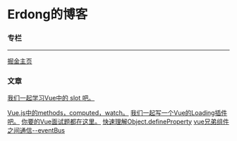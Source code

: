 # Erdong的博客
>>>

### 专栏
---
[掘金主页](https://juejin.im/user/57c5258d5bbb5000634b124a)

>>>
### 文章

[我们一起学习Vue中的 slot 吧。](https://juejin.im/post/5d329701e51d45109b01b25b)

[Vue.js中的methods，computed，watch。](https://juejin.im/post/5d30367af265da1b6f43ad78)
[我们一起写一个Vue的Loading插件吧。](https://juejin.im/post/5d15ba136fb9a07ef161961c)
[你要的Vue面试题都在这里。](https://juejin.im/post/5d13436f6fb9a07eca698ba0)
[快速理解Object.defineProperty](https://juejin.im/post/5d06ecf8f265da1bc07e38ef)
[vue兄弟组件之间通信--eventBus](https://juejin.im/post/5d035f6b6fb9a07f0052d7de)
